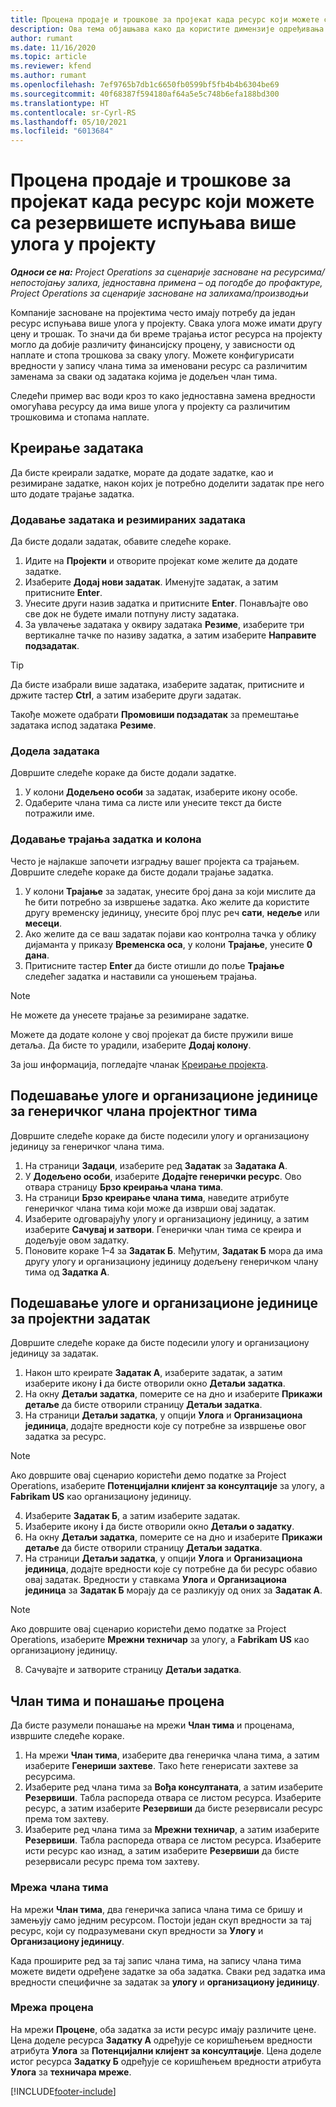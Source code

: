 ```yaml
---
title: Процена продаје и трошкове за пројекат када ресурс који можете са резервишете испуњава више улога у пројекту
description: Ова тема објашњава како да користите димензије одређивања цена за подршку проценама цена и трошкова за ресурс који испуњава више улога у пројекту.
author: rumant
ms.date: 11/16/2020
ms.topic: article
ms.reviewer: kfend
ms.author: rumant
ms.openlocfilehash: 7ef9765b7db1c6650fb0599bf5fb4b4b6304be69
ms.sourcegitcommit: 40f68387f594180af64a5e5c748b6efa188bd300
ms.translationtype: HT
ms.contentlocale: sr-Cyrl-RS
ms.lasthandoff: 05/10/2021
ms.locfileid: "6013684"
---
```

# <a name="estimate-project-sales-and-costs-when-a-bookable-resource-fills-multiple-roles-on-a-project"></a>Процена продаје и трошкове за пројекат када ресурс који можете са резервишете испуњава више улога у пројекту 

_**Односи се на:** Project Operations за сценарије засноване на ресурсима/непостојању залиха, једноставна примена – од погодбе до профактуре, Project Operations за сценарије засноване на залихама/производњи_ 

Компаније засноване на пројектима често имају потребу да један ресурс испуњава више улога у пројекту. Свака улога може имати другу цену и трошак. То значи да би време трајања истог ресурса на пројекту могло да добије различиту финансијску процену, у зависности од наплате и стопа трошкова за сваку улогу. Можете конфигурисати вредности у запису члана тима за именовани ресурс са различитим заменама за сваки од задатака којима је додељен члан тима.

Следећи пример вас води кроз то како једноставна замена вредности омогућава ресурсу да има више улога у пројекту са различитим трошковима и стопама наплате.

## <a name="create-tasks"></a>Креирање задатака
Да бисте креирали задатке, морате да додате задатке, као и резимиране задатке, након којих је потребно доделити задатак пре него што додате трајање задатка. 

### <a name="add-tasks-and-summary-tasks"></a>Додавање задатака и резимираних задатака
Да бисте додали задатак, обавите следеће кораке.

1. Идите на **Пројекти** и отворите пројекат коме желите да додате задатке.
2. Изаберите **Додај нови задатак**. Именујте задатак, а затим притисните **Enter**.
3. Унесите други назив задатка и притисните **Enter**. Понављајте ово све док не будете имали потпуну листу задатака.
3. За увлачење задатака у оквиру задатака **Резиме**, изаберите три вертикалне тачке по називу задатка, а затим изаберите **Направите подзадатак**. 

  > [!TIP]
  > Да бисте изабрали више задатака, изаберите задатак, притисните и држите тастер **Ctrl**, а затим изаберите други задатак.
  >
  > Такође можете одабрати **Промовиши подзадатак** за премештање задатака испод задатака **Резиме**.

### <a name="assign-tasks"></a>Додела задатака

Довршите следеће кораке да бисте додали задатке.

1. У колони **Додељено особи** за задатак, изаберите икону особе.
2. Одаберите члана тима са листе или унесите текст да бисте потражили име.

### <a name="add-task-duration-and-columns"></a>Додавање трајања задатка и колона

Често је најлакше започети изградњу вашег пројекта са трајањем. Довршите следеће кораке да бисте додали трајање задатка.

1. У колони **Трајање** за задатак, унесите број дана за који мислите да ће бити потребно за извршење задатка. Ако желите да користите другу временску јединицу, унесите број плус реч **сати**, **недеље** или **месеци**.
2. Ако желите да се ваш задатак појави као контролна тачка у облику дијаманта у приказу **Временска оса**, у колони **Трајање**, унесите **0 дана**.
3. Притисните тастер **Enter** да бисте отишли до поље **Трајање** следећег задатка и наставили са уношењем трајања.

  > [!NOTE]
  > Не можете да унесете трајање за резимиране задатке.

Можете да додате колоне у свој пројекат да бисте пружили више детаља. Да бисте то урадили, изаберите **Додај колону**. 

За још информација, погледајте чланак [Креирање пројекта](https://support.microsoft.com/en-us/office/create-a-project-a5b5e823-fb2e-45fd-be00-7d84422d9749).

## <a name="set-up-the-role-and-organization-unit-for-a-generic-project-team-member"></a>Подешавање улоге и организационе јединице за генеричког члана пројектног тима
Довршите следеће кораке да бисте подесили улогу и организациону јединицу за генеричког члана тима.

1. На страници **Задаци**, изаберите ред **Задатак** за **Задатака А**. 
2. У **Додељено особи**, изаберите **Додајте генерички ресурс**. Ово отвара страницу **Брзо креирања члана тима**.
3. На страници **Брзо креирање члана тима**, наведите атрибуте генеричког члана тима који може да изврши овај задатак.
4. Изаберите одговарајућу улогу и организациону јединицу, а затим изаберите **Сачувај и затвори**. Генерички члан тима се креира и додељује овом задатку. 
5. Поновите кораке 1–4 за **Задатак Б**. Међутим, **Задатак Б** мора да има другу улогу и организациону јединицу додељену генеричком члану тима од **Задатка А**. 

## <a name="set-up-the-role-and-organization-unit-for-a-project-task"></a>Подешавање улоге и организационе јединице за пројектни задатак
Довршите следеће кораке да бисте подесили улогу и организациону јединицу за задатак.

1. Након што креирате **Задатак А**, изаберите задатак, а затим изаберите икону **i** да бисте отворили окно **Детаљи задатка**. 
2. На окну **Детаљи задатка**, померите се на дно и изаберите **Прикажи детаље** да бисте отворили страницу **Детаљи задатка**.
3. На страници **Детаљи задатка**, у опцији **Улога** и **Организациона јединица**, додајте вредности које су потребне за извршење овог задатка за ресурс. 

  > [!NOTE]
  > Ако довршите овај сценарио користећи демо податке за Project Operations, изаберите **Потенцијални клијент за консултације** за улогу, а **Fabrikam US** као организациону јединицу.

4. Изаберите **Задатак Б**, а затим изаберите задатак.
5. Изаберите икону **i** да бисте отворили окно **Детаљи о задатку**. 
6. На окну **Детаљи задатка**, померите се на дно и изаберите **Прикажи детаље** да бисте отворили страницу **Детаљи задатка**.
7. На страници **Детаљи задатка**, у опцији **Улога** и **Организациона јединица**, додајте вредности које су потребне да би ресурс обавио овај задатак. Вредности у ставкама **Улога** и **Организациона јединица** за **Задатак Б** морају да се разликују од оних за **Задатак А**. 

  > [!NOTE]
  > Ако довршите овај сценарио користећи демо податке за Project Operations, изаберите **Мрежни техничар** за улогу, а **Fabrikam US** као организациону јединицу.

8. Сачувајте и затворите страницу **Детаљи задатка**. 

## <a name="team-member-and-estimates-behavior"></a>Члан тима и понашање процена 
Да бисте разумели понашање на мрежи **Члан тима** и проценама, извршите следеће кораке.

1. На мрежи **Члан тима**, изаберите два генеричка члана тима, а затим изаберите **Генериши захтеве**. Тако ћете генерисати захтеве за ресурсима. 
2. Изаберите ред члана тима за **Вођа консултаната**, а затим изаберите **Резервиши**. Табла распореда отвара се листом ресурса. Изаберите ресурс, а затим изаберите **Резервиши** да бисте резервисали ресурс према том захтеву.
3. Изаберите ред члана тима за **Мрежни техничар**, а затим изаберите **Резервиши**. Табла распореда отвара се листом ресурса. Изаберите исти ресурс као изнад, а затим изаберите **Резервиши** да бисте резервисали ресурс према том захтеву.

### <a name="team-member-grid"></a>Мрежа члана тима 

На мрежи **Члан тима**, два генеричка записа члана тима се бришу и замењују само једним ресурсом. Постоји један скуп вредности за тај ресурс, који су подразумевани скуп вредности за **Улогу** и **Организациону јединицу**.

Када проширите ред за тај запис члана тима, на запису члана тима можете видети одређене задатке за оба задатка. Сваки ред задатка има вредности специфичне за задатак за **улогу** и **организациону јединицу**. 

### <a name="estimates-grid"></a>Мрежа процена 

На мрежи **Процене**, оба задатка за исти ресурс имају различите цене. Цена доделе ресурса **Задатку А** одређује се коришћењем вредности атрибута **Улога** за **Потенцијални клијент за консултације**. Цена доделе истог ресурса **Задатку Б** одређује се коришћењем вредности атрибута **Улога** за **техничара мреже**.


[!INCLUDE[footer-include](../includes/footer-banner.md)]